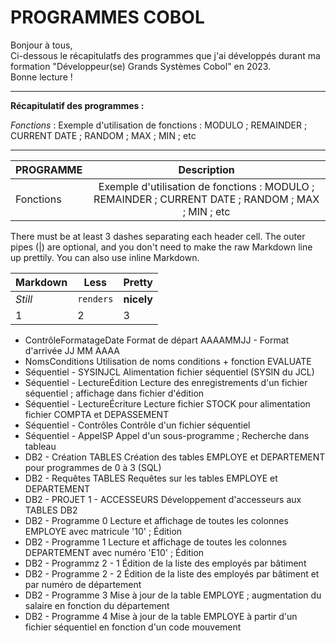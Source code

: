 # PROGRAMMES COBOL


     
Bonjour à tous,  
Ci-dessous le récapitulatfs des programmes que j'ai développés durant ma formation "Développeur(se) Grands Systèmes Cobol" en 2023.  
Bonne lecture !

----------------------------------------------------------------------------------------------------------------------------------------
  
__Récapitulatif des programmes :__

  
*Fonctions* : Exemple d'utilisation de fonctions : MODULO ; REMAINDER ; CURRENT DATE ; RANDOM ; MAX ; MIN ; etc

----------------------------------------------------------------------------------------------------------------------------------------

| PROGRAMME               | Description          |
| ----------------------- | :-------------------:|
| Fonctions               |  Exemple d'utilisation de fonctions : MODULO ; REMAINDER ; CURRENT DATE ; RANDOM ; MAX ; MIN ; etc |

There must be at least 3 dashes separating each header cell.
The outer pipes (|) are optional, and you don't need to make the 
raw Markdown line up prettily. You can also use inline Markdown.

Markdown | Less | Pretty
--- | --- | ---
*Still* | `renders` | **nicely**
1 | 2 | 3


- ContrôleFormatageDate            Format de départ AAAAMMJJ - Format d'arrivée JJ MM AAAA
- NomsConditions                   Utilisation de noms conditions + fonction EVALUATE
- Séquentiel - SYSINJCL            Alimentation fichier séquentiel (SYSIN du JCL)
- Séquentiel - LectureÉdition      Lecture des enregistrements d'un fichier séquentiel ; affichage dans fichier d'édition
- Séquentiel - LectureÉcriture     Lecture fichier STOCK pour alimentation fichier COMPTA et DEPASSEMENT
- Séquentiel - Contrôles           Contrôle d'un fichier séquentiel
- Séquentiel - AppelSP             Appel d'un sous-programme ; Recherche dans tableau
- DB2 - Création TABLES            Création des tables EMPLOYE et DEPARTEMENT pour programmes de 0 à 3 (SQL)
- DB2 - Requêtes TABLES            Requêtes sur les tables EMPLOYE et DEPARTEMENT
- DB2 - PROJET 1 - ACCESSEURS      Développement d'accesseurs aux TABLES DB2
- DB2 - Programme 0                Lecture et affichage de toutes les colonnes EMPLOYE avec matricule '10' ; Édition
- DB2 - Programme 1                Lecture et affichage de toutes les colonnes DEPARTEMENT avec numéro 'E10' ; Édition
- DB2 - Programmz 2 - 1            Édition de la liste des employés par bâtiment
- DB2 - Programme 2 - 2            Édition de la liste des employés par bâtiment et par numéro de département
- DB2 - Programme 3                Mise à jour de la table EMPLOYE ; augmentation du salaire en fonction du département
- DB2 - Programme 4                Mise à jour de la table EMPLOYE à partir d'un fichier séquentiel en fonction d'un code mouvement
